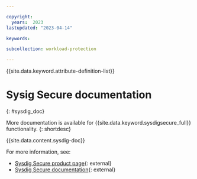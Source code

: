 ```yaml
---

copyright:
  years:  2023
lastupdated: "2023-04-14"

keywords:

subcollection: workload-protection

---
```


{{site.data.keyword.attribute-definition-list}}

# Sysig Secure documentation
{: #sysdig_doc}

More documentation is available for {{site.data.keyword.sysdigsecure_full}} functionality.
{: shortdesc}

{{site.data.content.sysdig-doc}}

For more information, see:

* [Sysdig Secure product page](https://sysdig.com/products/monitor/){: external}
* [Sysdig Secure documentation](https://docs.sysdig.com/en/sysdig-secure.html){: external}
